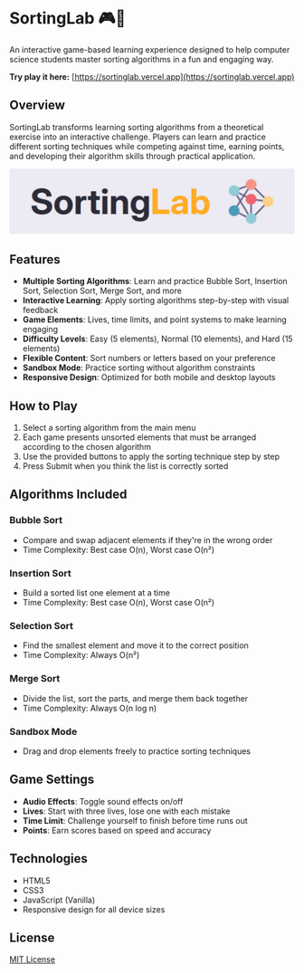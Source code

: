 # SortingLab 🎮🔢

An interactive game-based learning experience designed to help computer science students master sorting algorithms in a fun and engaging way.

**Try play it here:** [https://sortinglab.vercel.app](https://sortinglab.vercel.app)


## Overview

SortingLab transforms learning sorting algorithms from a theoretical exercise into an interactive challenge. Players can learn and practice different sorting techniques while competing against time, earning points, and developing their algorithm skills through practical application.

![SortingLab Banner](assets/images/sortinglab-image.png)

## Features

- **Multiple Sorting Algorithms**: Learn and practice Bubble Sort, Insertion Sort, Selection Sort, Merge Sort, and more
- **Interactive Learning**: Apply sorting algorithms step-by-step with visual feedback
- **Game Elements**: Lives, time limits, and point systems to make learning engaging
- **Difficulty Levels**: Easy (5 elements), Normal (10 elements), and Hard (15 elements)
- **Flexible Content**: Sort numbers or letters based on your preference
- **Sandbox Mode**: Practice sorting without algorithm constraints
- **Responsive Design**: Optimized for both mobile and desktop layouts

## How to Play

1. Select a sorting algorithm from the main menu
2. Each game presents unsorted elements that must be arranged according to the chosen algorithm
3. Use the provided buttons to apply the sorting technique step by step
4. Press Submit when you think the list is correctly sorted

## Algorithms Included

### Bubble Sort
- Compare and swap adjacent elements if they're in the wrong order
- Time Complexity: Best case O(n), Worst case O(n²)

### Insertion Sort
- Build a sorted list one element at a time
- Time Complexity: Best case O(n), Worst case O(n²)

### Selection Sort
- Find the smallest element and move it to the correct position
- Time Complexity: Always O(n²)

### Merge Sort
- Divide the list, sort the parts, and merge them back together
- Time Complexity: Always O(n log n)

### Sandbox Mode
- Drag and drop elements freely to practice sorting techniques

## Game Settings

- **Audio Effects**: Toggle sound effects on/off
- **Lives**: Start with three lives, lose one with each mistake
- **Time Limit**: Challenge yourself to finish before time runs out
- **Points**: Earn scores based on speed and accuracy

## Technologies

- HTML5
- CSS3
- JavaScript (Vanilla)
- Responsive design for all device sizes

## License

[MIT License](LICENSE)
